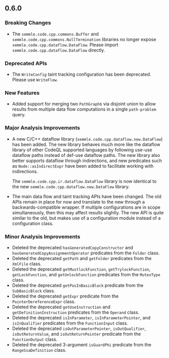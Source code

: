 ## 0.6.0

### Breaking Changes

* The `semmle.code.cpp.commons.Buffer` and `semmle.code.cpp.commons.NullTermination` libraries no longer expose `semmle.code.cpp.dataflow.DataFlow`. Please import `semmle.code.cpp.dataflow.DataFlow` directly.

### Deprecated APIs

* The `WriteConfig` taint tracking configuration has been deprecated. Please use `WriteFlow`.

### New Features

* Added support for merging two `PathGraph`s via disjoint union to allow results from multiple data flow computations in a single `path-problem` query.

### Major Analysis Improvements

* A new C/C++ dataflow library (`semmle.code.cpp.dataflow.new.DataFlow`) has been added.
  The new library behaves much more like the dataflow library of other CodeQL supported
  languages by following use-use dataflow paths instead of def-use dataflow paths.
  The new library also better supports dataflow through indirections, and new predicates
  such as `Node::asIndirectExpr` have been added to facilitate working with indirections.

  The `semmle.code.cpp.ir.dataflow.DataFlow` library is now identical to the new
  `semmle.code.cpp.dataflow.new.DataFlow` library.
* The main data flow and taint tracking APIs have been changed. The old APIs
  remain in place for now and translate to the new through a
  backwards-compatible wrapper. If multiple configurations are in scope
  simultaneously, then this may affect results slightly. The new API is quite
  similar to the old, but makes use of a configuration module instead of a
  configuration class.

### Minor Analysis Improvements

* Deleted the deprecated `hasGeneratedCopyConstructor` and `hasGeneratedCopyAssignmentOperator` predicates from the `Folder` class.
* Deleted the deprecated `getPath` and `getFolder` predicates from the `XmlFile` class.
* Deleted the deprecated `getMustlockFunction`, `getTrylockFunction`, `getLockFunction`, and `getUnlockFunction` predicates from the `MutexType` class.
* Deleted the deprecated `getPosInBasicBlock` predicate from the `SubBasicBlock` class.
* Deleted the deprecated `getExpr` predicate from the `PointerDereferenceExpr` class.
* Deleted the deprecated `getUseInstruction` and `getDefinitionInstruction` predicates from the `Operand` class.
* Deleted the deprecated `isInParameter`, `isInParameterPointer`, and `isInQualifier` predicates from the `FunctionInput` class.
* Deleted the deprecated `isOutParameterPointer`, `isOutQualifier`, `isOutReturnValue`, and `isOutReturnPointer` predicate from the `FunctionOutput` class.
* Deleted the deprecated 3-argument `isGuardPhi` predicate from the `RangeSsaDefinition` class.
